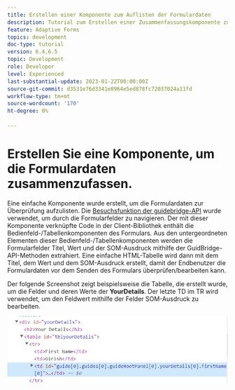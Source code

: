 ```yaml
---
title: Erstellen einer Komponente zum Auflisten der Formulardaten
description: Tutorial zum Erstellen einer Zusammenfassungskomponente zum Überprüfen von Formulardaten vor der Übermittlung.
feature: Adaptive Forms
topics: development
doc-type: tutorial
version: 6.4,6.5
topic: Development
role: Developer
level: Experienced
last-substantial-update: 2023-01-22T00:00:00Z
source-git-commit: d3531e76d3341e0964e5ed878fc72037024a11fd
workflow-type: tm+mt
source-wordcount: '170'
ht-degree: 0%

---
```


# Erstellen Sie eine Komponente, um die Formulardaten zusammenzufassen.

Eine einfache Komponente wurde erstellt, um die Formulardaten zur Überprüfung aufzulisten. Die [Besuchsfunktion der guidebridge-API](https://developer.adobe.com/experience-manager/reference-materials/6-5/forms/javascript-api/GuideBridge.html?q=visit) wurde verwendet, um durch die Formularfelder zu navigieren. Der mit dieser Komponente verknüpfte Code in der Client-Bibliothek enthält die Bedienfeld-/Tabellenkomponenten des Formulars. Aus den untergeordneten Elementen dieser Bedienfeld-/Tabellenkomponenten werden die Formularfelder Titel, Wert und der SOM-Ausdruck mithilfe der GuidBridge-API-Methoden extrahiert. Eine einfache HTML-Tabelle wird dann mit dem Titel, dem Wert und dem SOM-Ausdruck erstellt, damit der Endbenutzer die Formulardaten vor dem Senden des Formulars überprüfen/bearbeiten kann.

Der folgende Screenshot zeigt beispielsweise die Tabelle, die erstellt wurde, um die Felder und deren Werte der **YourDetails**. Der letzte TD im TR wird verwendet, um den Feldwert mithilfe der Felder SOM-Ausdruck zu bearbeiten.

![visit-func](assets/visit-function.png)

